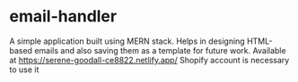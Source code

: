 # email-handler

A simple application built using MERN stack. Helps in designing HTML-based emails and also saving them as a template for future work. Available at https://serene-goodall-ce8822.netlify.app/
Shopify account is necessary to use it
